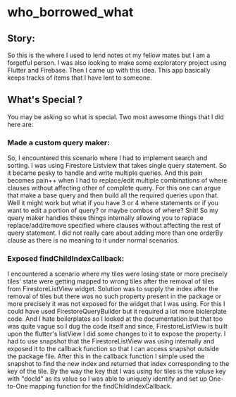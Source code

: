 # who_borrowed_what

## Story:
So this is the where I used to lend notes ot my fellow mates but I am a forgetful person. I was also looking to make some exploratory project using Flutter and Firebase. Then I came up with this idea. This app basically keeps tracks of items that I have lent to someone. 

## What's Special ?
You may be asking so what is special. Two most awesome things that I did here are:
### Made a custom query maker:
So, I encountered this scenario where I had to implement search and sorting. I was using Firestore Listview that takes single query statement. So it became pesky to handle and write multiple queries. And this pain becomes pain++ when I had to replace/edit multiple combinations of where clauses without affecting other of complete query. For this one can argue that make a base query and then build all the required queries upon that. Well it might work but what if you have 3 or 4 where statements or if you want to edit a portion of query? or maybe combos of where? Shit! So my query maker handles these things internally allowing you to replace replace/add/remove specified where clauses without affecting the rest of query statement. I did not really care about adding more than one orderBy clause as there is no meaning to it under normal scenarios.

### Exposed findChildIndexCallback:
I encountered a scenario where my tiles were losing state or more precisely tiles' state were getting mapped to wrong tiles after the removal of tiles from FirestoreListView widget. Solution was to supply the index after the removal of tiles but there was no such property present in the package or more precisely it was not exposed for the widget that I was using. For this I could have used FirestoreQueryBuilder but it required a lot more biolerplate code. And I hate boilerplates so I looked at the documentation but that too was quite vague so I dug the code itself and since, FirestoreListView is built upon the flutter's listView I did some changes to it to expose the property. I had to use snapshot that the FirestoreListView was using internally and exposed it to the callback function so that I can access snapshot outside the package file. After this in the callback function I simple used the snapshot to find the new index and returned that index corresponding to the key of the tile. By the way the key that I was using for tiles is the valuse key with "docId" as its value so I was able to uniquely identify and set up One-to-One mapping function for the findChildIndexCallback.
